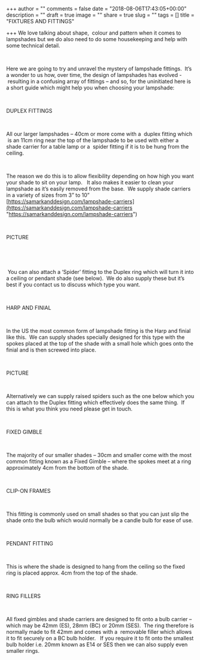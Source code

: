 +++
author = ""
comments = false
date = "2018-08-06T17:43:05+00:00"
description = ""
draft = true
image = ""
share = true
slug = ""
tags = []
title = "FIXTURES AND FITTINGS"

+++
We love talking about shape,  colour and pattern when it comes to lampshades but we do also need to do some housekeeping and help with some technical detail.

 

Here we are going to try and unravel the mystery of lampshade fittings.  It’s a wonder to us how, over time, the design of lampshades has evolved -  resulting in a confusing array of fittings – and so, for the uninitiated here is a short guide which might help you when choosing your lampshade:

 

DUPLEX FITTINGS

 

All our larger lampshades – 40cm or more come with a  duplex fitting which  is an 11cm ring near the top of the lampshade to be used with either a shade carrier for a table lamp or a  spider fitting if it is to be hung from the ceiling.

 

The reason we do this is to allow flexibility depending on how high you want your shade to sit on your lamp.   It also makes it easier to clean your lampshade as it’s easily removed from the base.  We supply shade carriers in a variety of sizes from 3” to 10” [https://samarkanddesign.com/lampshade-carriers](https://samarkanddesign.com/lampshade-carriers "https://samarkanddesign.com/lampshade-carriers")

 

PICTURE

 

 

 You can also attach a ‘Spider’ fitting to the Duplex ring which will turn it into a ceiling or pendant shade (see below).  We do also supply these but it’s best if you contact us to discuss which type you want.

 

HARP AND FINIAL

 

In the US the most common form of lampshade fitting is the Harp and finial like this.  We can supply shades specially designed for this type with the spokes placed at the top of the shade with a small hole which goes onto the finial and is then screwed into place.

 

PICTURE

 

Alternatively we can supply raised spiders such as the one below which you can attach to the Duplex fitting which effectively does the same thing.  If this is what you think you need please get in touch.

 

FIXED GIMBLE

 

The majority of our smaller shades – 30cm and smaller come with the most common fitting known as a Fixed Gimble – where the spokes meet at a ring approximately 4cm from the bottom of the shade.

 

CLIP-ON FRAMES

 

This fitting is commonly used on small shades so that you can just slip the shade onto the bulb which would normally be a candle bulb for ease of use.

 

PENDANT FITTING

 

This is where the shade is designed to hang from the ceiling so the fixed ring is placed approx. 4cm from the top of the shade.

 

RING FILLERS

 

All fixed gimbles and shade carriers are designed to fit onto a bulb carrier – which may be 42mm (ES), 28mm (BC) or 20mm (SES).  The ring therefore is normally made to fit 42mm and comes with a  removable filler which allows it to fit securely on a BC bulb holder.   If you require it to fit onto the smallest bulb holder i.e. 20mm known as E14 or SES then we can also supply even smaller rings.

 

 

 
